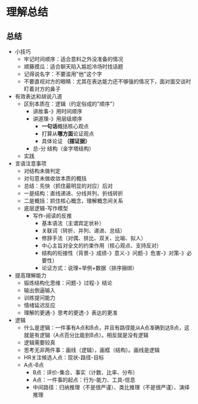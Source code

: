 # 理解总结

## 总结
* 小技巧
  * 牢记时间顺序：适合意料之外没准备的情况
  * 顺藤摸瓜：适合聊天陷入尴尬冷场时找话题
  * 记得说名字：不要滥用"他"这个字
  * 不要直视对方的眼睛：尤其在表达能力还不够强的情况下，面对面交谈时盯着对方的鼻子
* 有效表达和胡说八道
  * 区别本质在：逻辑（约定俗成的"顺序"）
    * 讲故事-》用时间顺序
    * 讲道理-》用层级顺序
      * **一句话**概括核心观点
      * 打算从**哪方面**论证观点
      * 具体论证 **（摆证据）**
    * 总-分 结构（金字塔结构）
  * 实践
* 言语注意事项
  * 对结构未做判定
  * 对句意未做收敛本质的概括
  * 总结：先快（抓住最明显的对应）后对
  * 一是结构：直线递进、分线并列、折线转折
  * 二是概括：抓住核心概念，理解概念间关系
  * 底层逻辑-写作模型
    * 写作-阅读的反推
      * 基本语法（主谓宾定状补）
      * 关联词（转折、并列、递进、总结）
      * 修辞手法（对偶、排比、双关、比喻、拟人）
      * 中心主旨对全文的约束作用（核心观点、支持反对）
      * 结构的衔接性（背景-》成绩-》意义-》问题-》危害-》对策-》必要性）
      * 论证方式：说理+举例+数据（排序捆绑）
* 提高理解能力
  * 锻炼结构化思维：问题-》过程-》结论
  * 输出倒逼输入
  * 训练提问能力
  * 情绪延迟反应
  * 理解的更通-》思考的更透-》表达的更准
* 逻辑
  * 什么是逻辑：一件事有A点和B点，并且有路径能从A点准确到达B点，这就是有逻辑（A点百分比能到B点）。相反就是没有逻辑
  * 逻辑需要较真
  * 思考无非两件事：画线（逻辑），画框（结构）。画线是逻辑
  * HR关注候选人点：现状-路径-目标
  * A点-B点
    * B点：评价-集合、事实（计数、比率、分布）
    * A点：一件事的起点：行为-能力、工具-信息
    * 中间路径：归纳推理（不是很严谨）、类比推理（不是很严谨）、演绎推理
